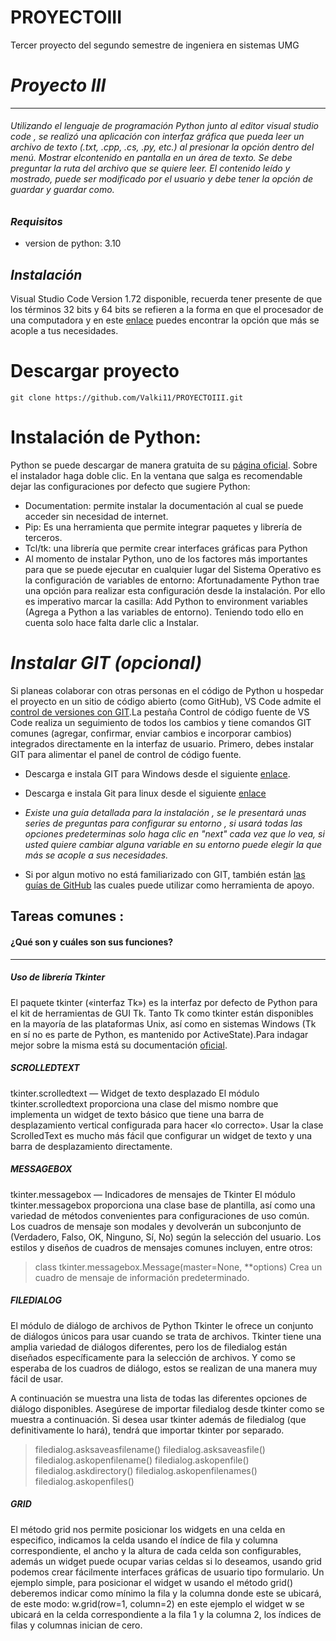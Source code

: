 # PROYECTOIII
Tercer proyecto del segundo semestre de ingeniera en sistemas UMG
# _Proyecto III_
*****
###### Utilizando el lenguaje de programación Python junto al editor visual studio code , se realizó una aplicación con interfaz gráfica que pueda leer un archivo de texto (.txt, .cpp, .cs, .py, etc.) al presionar la opción dentro del menú. Mostrar elcontenido en pantalla en un área de texto. Se debe preguntar la ruta del archivo que se quiere leer. El contenido leído y mostrado, puede ser modificado por el usuario y debe tener la opción de guardar y guardar como.  
### *Requisitos* 
- version de python: 3.10

## *Instalación*
Visual Studio Code Version 1.72 disponible, recuerda tener presente de que los términos 32 bits y 64 bits se refieren a la forma en que el procesador de una computadora y en este [enlace](https://code.visualstudio.com/download) puedes encontrar la opción que más se acople a tus necesidades.

# Descargar proyecto
```
git clone https://github.com/Valki11/PROYECTOIII.git
```
# Instalación de Python:
Python se puede descargar de manera gratuita de su [página oficial](https://www.python.org/downloads/).
Sobre el instalador haga doble clic. En la ventana que salga es
recomendable dejar las configuraciones por defecto que sugiere
Python:
- Documentation: permite instalar la documentación al cual se
puede acceder sin necesidad de internet.
-  Pip: Es una herramienta que permite integrar paquetes y
librería de terceros.
- Tcl/tk: una librería que permite crear interfaces gráficas para
Python
- Al momento de instalar Python, uno de los factores más
importantes para que se puede ejecutar en cualquier lugar del
Sistema Operativo es la configuración de variables de entorno:
Afortunadamente Python trae una opción para realizar esta
configuración desde la instalación. Por ello es imperativo marcar
la casilla: Add Python to environment variables (Agrega a Python
a las variables de entorno). Teniendo todo ello en cuenta solo
hace falta darle clic a Instalar.
# *Instalar GIT (opcional)*
Si planeas colaborar con otras personas en el código de Python u hospedar el proyecto en un sitio de código abierto (como GitHub), VS Code admite el [control de versiones con GIT](https://code.visualstudio.com/docs/editor/versioncontrol#_git-support).La pestaña Control de código fuente de VS Code realiza un seguimiento de todos los cambios y tiene comandos GIT comunes (agregar, confirmar, enviar cambios e incorporar cambios) integrados directamente en la interfaz de usuario. Primero, debes instalar GIT para alimentar el panel de control de código fuente.

- Descarga e instala GIT para Windows desde el siguiente  [enlace](https://git-scm.com/download/win). 
- Descarga e instala Git para linux desde el siguiente [enlace](https://git-scm.com/download/linux)

- _Existe una guía detallada para la instalación , se le presentará unas series de preguntas para configurar su entorno , si usará todas las opciones predeterminas solo haga clic en "next" cada vez que lo vea, si usted quiere cambiar alguna variable en su entorno puede elegir la que más se acople a sus necesidades._

- Si por algun motivo no está familiarizado con GIT, también están [las guías de GitHub](https://guides.github.com/) las cuales puede utilizar como herramienta de apoyo.

## Tareas comunes :
#### ¿Qué son y cuáles son sus funciones?
-----
##### *Uso de librería Tkinter*
El paquete tkinter («interfaz Tk») es la interfaz por defecto de Python para el kit de herramientas de GUI Tk. Tanto Tk como tkinter están disponibles en la mayoría de las plataformas Unix, así como en sistemas Windows (Tk en sí no es parte de Python, es mantenido por ActiveState).Para indagar mejor sobre la misma está su documentación [oficial](https://docs.python.org/es/3/library/tkinter.html#tkinter-life-preserver).

##### *SCROLLEDTEXT*
tkinter.scrolledtext — Widget de texto desplazado
El módulo tkinter.scrolledtext proporciona una clase del mismo nombre que implementa un widget de texto básico que tiene una barra de desplazamiento vertical configurada para hacer «lo correcto». Usar la clase ScrolledText es mucho más fácil que configurar un widget de texto y una barra de desplazamiento directamente.

##### *MESSAGEBOX*
tkinter.messagebox — Indicadores de mensajes de Tkinter
El módulo tkinter.messagebox proporciona una clase base de plantilla, así como una variedad de métodos convenientes para configuraciones de uso común. Los cuadros de mensaje son modales y devolverán un subconjunto de (Verdadero, Falso, OK, Ninguno, Sí, No) según la selección del usuario. Los estilos y diseños de cuadros de mensajes comunes incluyen, entre otros:
> class tkinter.messagebox.Message(master=None, **options)
Crea un cuadro de mensaje de información predeterminado.

##### FILEDIALOG
El módulo de diálogo de archivos de Python Tkinter le ofrece un conjunto de diálogos únicos para usar cuando se trata de archivos. Tkinter tiene una amplia variedad de diálogos diferentes, pero los de filedialog están diseñados específicamente para la selección de archivos. Y como se esperaba de los cuadros de diálogo, estos se realizan de una manera muy fácil de usar.

A continuación se muestra una lista de todas las diferentes opciones de diálogo disponibles. Asegúrese de importar filedialog desde tkinter como se muestra a continuación. Si desea usar tkinter además de filedialog (que definitivamente lo hará), tendrá que importar tkinter por separado.

>  filedialog.asksaveasfilename()
 >filedialog.asksaveasfile()
>filedialog.askopenfilename()
>filedialog.askopenfile()
>filedialog.askdirectory()
>filedialog.askopenfilenames()
>filedialog.askopenfiles()

##### GRID
El método grid nos permite posicionar los widgets en una celda en especifico, indicamos la celda usando el índice de fila y columna correspondiente, el ancho y la altura de cada celda son configurables, además un widget puede ocupar varias celdas si lo deseamos, usando grid podemos crear fácilmente interfaces gráficas de usuario tipo formulario.
Un ejemplo simple, para posicionar el widget w usando el método grid() deberemos indicar como mínimo la fila y la columna donde este se ubicará, de este modo: w.grid(row=1, column=2) en este ejemplo el widget w se ubicará en la celda correspondiente a la fila 1 y la columna 2, los índices de filas y columnas inician de cero.
